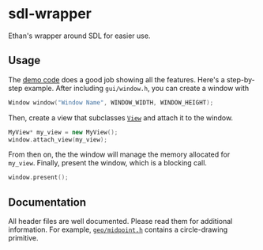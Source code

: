 # sdl-wrapper

Ethan's wrapper around SDL for easier use.

## Usage

The [demo code](src/demo) does a good job showing all the features.
Here's a step-by-step example.
After including `gui/window.h`, you can create a window with
```c++
Window window("Window Name", WINDOW_WIDTH, WINDOW_HEIGHT);
```
Then, create a view that subclasses [`View`](src/gui/view.h) and attach it to the window.
```c++
MyView* my_view = new MyView();
window.attach_view(my_view);
```
From then on, the the window will manage the memory allocated for `my_view`.
Finally, present the window, which is a blocking call.
```c++
window.present();
```

## Documentation

All header files are well documented.
Please read them for additional information.
For example, [`geo/midpoint.h`](src/geo/midpoint.h) contains a circle-drawing primitive.
